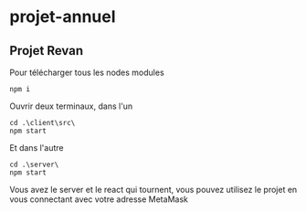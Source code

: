 # projet-annuel
## Projet Revan
Pour télécharger tous les nodes modules
```
npm i
```
Ouvrir deux terminaux, dans l'un
```
cd .\client\src\
npm start
```
Et dans l'autre
```
cd .\server\
npm start
```

Vous avez le server et le react qui tournent, vous pouvez utilisez le projet en vous connectant avec votre adresse MetaMask

